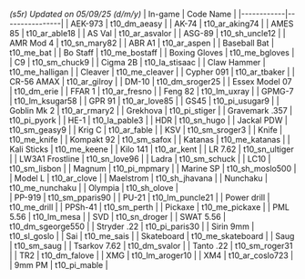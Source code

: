 *(s5r) Updated on 05/09/25 (d/m/y)*
| In-game       | Code Name   |
|------------|----------------|
| AEK-973         | t10_dm_aeasy       |
| AK-74           | t10_ar_aking74     |
| AMES 85         | t10_ar_able18      |
| AS Val          | t10_ar_asvalor     |
| ASG-89          | t10_sh_uncle12     |
| AMR Mod 4       | t10_sn_mary82      |
| ABR A1          | t10_ar_aspen       |
| Baseball Bat    | t10_me_bat         |
| Bo Staff        | t10_me_bostaff     |
| Boxing Gloves   | t10_me_bgloves     |
| C9              | t10_sm_chuck9      |
| Cigma 2B        | t10_la_stisaac     |
| Claw Hammer     | t10_me_halligan    |
| Cleaver         | t10_me_cleaver     |
| Cypher 091      | t10_ar_tbaker      |
| CR-56 AMAX      | t10_ar_gilroy      |
| DM-10           | t10_dm_sroger25    |
| Essex Model 07  | t10_dm_erie        |
| FFAR 1          | t10_ar_fresno      |
| Feng 82         | t10_lm_uxray       |
| GPMG-7          | t10_lm_ksugar58    |
| GPR 91          | t10_ar_love85      |
| GS45            | t10_pi_usugar9     |
| Goblin Mk 2     | t10_ar_rmary2      |
| Grekhova        | t10_pi_stiger      |
| Gravemark .357  | t10_pi_pyork       |
| HE-1            | t10_la_pable3      |
| HDR             | t10_sn_hugo        |
| Jackal PDW      | t10_sm_geasy9      |
| Krig C          | t10_ar_fable       |
| KSV             | t10_sm_sroger3     |
| Knife           | t10_me_knife       |
| Kompakt 92      | t10_sm_safox       |
| Katanas         | t10_me_katanas     |
| Kali Sticks     | t10_me_keene       |
| Kilo 141        | t10_ar_kent        |
| LR 7.62         | t10_sn_ultiger     |
| LW3A1 Frostline | t10_sn_love96      |
| Ladra           | t10_sm_schuck      |
| LC10            | t10_sm_lisbon      |
| Magnum          | t10_pi_mpmary      |
| Marine SP       | t10_sh_moslo500    |
| Model L         | t10_ar_clove       |
| Maelstrom       | t10_sh_jhavana     |
| Nunchaku        | t10_me_nunchaku    |
| Olympia         | t10_sh_olove       |        
| PP-919          | t10_sm_pparis90    |
| PU-21           | t10_lm_puncle21    |
| Power drill     | t10_me_drill       |
| PPSh-41         | t10_sm_perth       |
| Pickaxe         | t10_me_pickaxe     |
| PML 5.56        | t10_lm_mesa        |
| SVD             | t10_sn_droger      |
| SWAT 5.56       | t10_dm_sgeorge550  |
| Stryder .22     | t10_pi_paris30     |
| Sirin 9mm       | t10_sl_goslo       |
| Sai             | t10_me_sais        |
| Skateboard      | t10_me_skateboard  |
| Saug            | t10_sm_saug        |
| Tsarkov 7.62    | t10_dm_svalor      |
| Tanto .22       | t10_sm_roger31     |
| TR2             | t10_dm_falove      |
| XMG             | t10_lm_aroger10    |
| XM4             | t10_ar_coslo723    |
| 9mm PM          | t10_pi_mable       |

